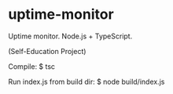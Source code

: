 # uptime-monitor
Uptime monitor. 
Node.js + TypeScript.

(Self-Education Project)

Compile:
$ tsc

Run index.js from build dir:
$ node build/index.js
